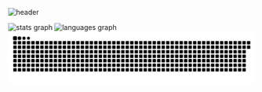 
<!-- Header di sauluto -->
![header](https://capsule-render.vercel.app/api?text=Hey%20Everyone!🕹️&animation=fadeIn&type=waving&color=gradient&height=200)

<div align="left">
  <img src="https://github-readme-stats.vercel.app/api?username=Darnxca&hide_title=false&hide_rank=false&show_icons=true&include_all_commits=true&count_private=true&disable_animations=false&theme=dark&locale=en&hide_border=false"  alt="stats graph"  />
  <img src="https://github-readme-stats.vercel.app/api/top-langs?username=Darnxca&locale=en&hide_title=false&layout=compact&card_width=320&langs_count=5&theme=dark&hide_border=false" height="195" alt="languages graph" />
</div>

<img src="https://raw.githubusercontent.com/Darnxca/Darnxca/output/snake.svg" alt="Snake animation" />

<!--
**Darnxca/Darnxca** is a ✨ _special_ ✨ repository because its `README.md` (this file) appears on your GitHub profile.

Here are some ideas to get you started:

- 🔭 I’m currently working on ...
- 🌱 I’m currently learning ...
- 👯 I’m looking to collaborate on ...
- 🤔 I’m looking for help with ...
- 💬 Ask me about ...
- 📫 How to reach me: ...
- 😄 Pronouns: ...
- ⚡ Fun fact: ...


Master's degree in Computer Science with a specialization in IT security at the University of Salerno. Passionate about penetration testing and mobile and web application development.

In my free time I love to immerse myself in nature with mountain walks, dedicate myself to role-playing games and reading manga, and experiment with new recipes in the kitchen, combining relaxation and creativity.
-->
